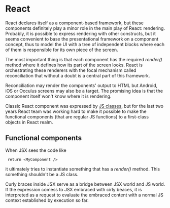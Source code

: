 # React

React declares itself as a component-based framework, but these components definitely play a minor role in the main play of React: rendering. Probably, it is possible to express rendering with other constructs, but it seems convenient to base the presentational framework on a component concept, thus to model the UI with a tree of independent blocks where each of them is responsible for its own piece of the screen. 

The most important thing is that each component has the required <i>render()</i> method where it defines how its part of the screen looks. React is orchestrating these renderers with the focal mechanism called reconciliation that without a doubt is a central part of this framework. 

Reconciliation may render the components' output to HTML but Android, iOS or Occulus screens may also be a target. The promising idea is that the component itself won't know where it is rendering.

Classic React component was expressed by [JS classes](https://github.com/olegkleiman/crib/blob/master/session10/classes/readme.md), but for the last two years React team was working hard to make it possible to make the functional components (that are regular JS functions) to a first-class objects in React realm.

## Functional components
When JSX sees the code like 
``` JSX
 return <MyComponent />
```
it ultimately tries to instantiate something that has a <i>render()</i> method. This something shouldn't be a JS class.
 
Curly braces inside JSX serve as a bridge between JSX world and JS world. If the expression comess to JSX embraced with cirly beaces, it is interpreted as a request to evaluate the embraced content with a normal JS context established by execution so far.
